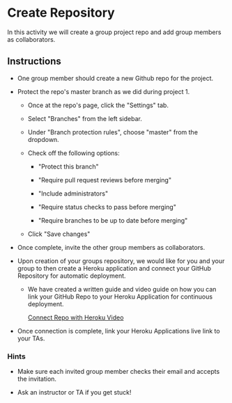 # Create Repository

In this activity we will create a group project repo and add group members as collaborators.

## Instructions

- One group member should create a new Github repo for the project.

- Protect the repo's master branch as we did during project 1.

  - Once at the repo's page, click the "Settings" tab.

  - Select "Branches" from the left sidebar.

  - Under "Branch protection rules", choose "master" from the dropdown.

  - Check off the following options:

    - "Protect this branch"

    - "Require pull request reviews before merging"

    - "Include administrators"

    - "Require status checks to pass before merging"

    - "Require branches to be up to date before merging"

  - Click "Save changes"

- Once complete, invite the other group members as collaborators.

- Upon creation of your groups repository, we would like for you and your group to then create a Heroku application and connect your GitHub Repository for automatic deployment.

  - We have created a written guide and video guide on how you can link your GitHub Repo to your Heroku Application for continuous deployment.

    [Connect Repo with Heroku Video](https://youtu.be/GgNcs9zlFSA?list=PLOFmg4xbN_TPrB6w4rThsFanVxJI_SfER)

* Once connection is complete, link your Heroku Applications live link to your TAs.

### Hints

- Make sure each invited group member checks their email and accepts the invitation.

- Ask an instructor or TA if you get stuck!
